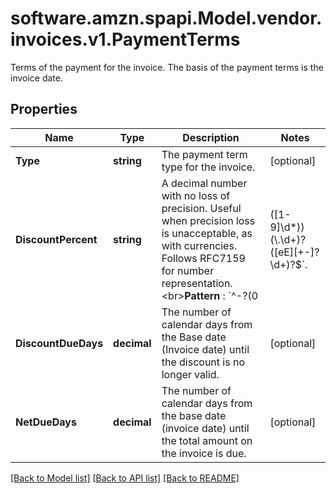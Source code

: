 # software.amzn.spapi.Model.vendor.invoices.v1.PaymentTerms
Terms of the payment for the invoice. The basis of the payment terms is the invoice date.

## Properties

Name | Type | Description | Notes
------------ | ------------- | ------------- | -------------
**Type** | **string** | The payment term type for the invoice. | [optional] 
**DiscountPercent** | **string** | A decimal number with no loss of precision. Useful when precision loss is unacceptable, as with currencies. Follows RFC7159 for number representation. &lt;br&gt;**Pattern** : &#x60;^-?(0|([1-9]\\d*))(\\.\\d+)?([eE][+-]?\\d+)?$&#x60;. | [optional] 
**DiscountDueDays** | **decimal** | The number of calendar days from the Base date (Invoice date) until the discount is no longer valid. | [optional] 
**NetDueDays** | **decimal** | The number of calendar days from the base date (invoice date) until the total amount on the invoice is due. | [optional] 

[[Back to Model list]](../README.md#documentation-for-models) [[Back to API list]](../README.md#documentation-for-api-endpoints) [[Back to README]](../README.md)

